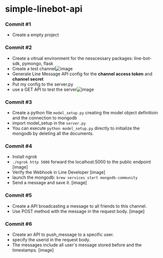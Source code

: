 # simple-linebot-api


### Commit #1
* Create a empty project


### Commit #2
* Create a vitrual environment for the nesscessary packages: line-bot-sdk, pymongo, flask
* Create a test channel![image](https://hackmd.io/_uploads/S1BqQyqcp.png)
* Generate Line Message API config for the **channel access token** and **channel secret**
* Put my config to the server.py
* use a GET API to test the server![image](https://hackmd.io/_uploads/HJ4mL1996.png)


### Commit #3
* Create a python file `model_setup.py` creating the model object definitioin and the connection to mongodb
* import model_setup in the `server.py`
* You can execute `python model_setup.py` directly to initialize the mongodb by deleting all the documents. 


### Commit #4
* Install ngrok
* `./ngrok http 5000` forward the localhost:5000 to the public endpoint [image]
* Verify the Webhook in Line Developer [image]
* launch the mongodb: `brew services start mongodb-community`
* Send a message and save it. [image]


### Commit #5
* Create a API broadcasting a message to all friends to this channel.
* Use POST method with the message in the request body. [image]


### Commit #6
* Create an API to push_message to a specific user.
* specify the userid in the request body.
* The messages include all user's message stored before and the timestamps. [image]
